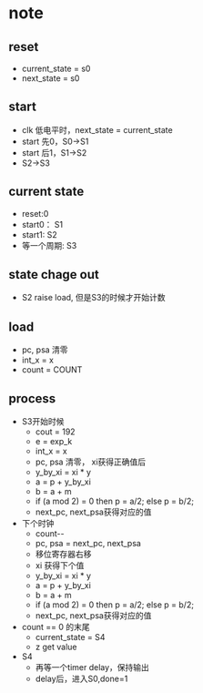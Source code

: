 # note

## reset
- current_state = s0
- next_state = s0

## start
- clk 低电平时，next_state = current_state
- start 先0，S0->S1
- start 后1，S1->S2
- S2->S3

## current state
- reset:0
- start0： S1
- start1:  S2
- 等一个周期:  S3

## state chage out
- S2 raise load, 但是S3的时候才开始计数

## load
- pc, psa 清零
- int_x = x
- count = COUNT

## process
- S3开始时候
  - cout = 192
  - e = exp_k
  - int_x = x
  - pc, psa 清零， xi获得正确值后
  - y_by_xi = xi * y
  - a = p + y_by_xi
  - b = a + m
  - if (a mod 2) = 0 then p = a/2; else p = b/2;
  - next_pc, next_psa获得对应的值
- 下个时钟
  - count--
  - pc, psa = next_pc, next_psa
  - 移位寄存器右移
  - xi 获得下个值
  - y_by_xi = xi * y
  - a = p + y_by_xi
  - b = a + m
  - if (a mod 2) = 0 then p = a/2; else p = b/2;
  - next_pc, next_psa获得对应的值
- count == 0 的末尾
  - current_state = S4
  - z get value
- S4
  - 再等一个timer delay，保持输出
  - delay后，进入S0,done=1